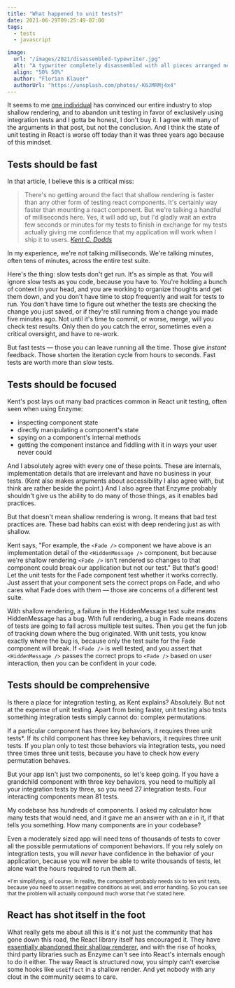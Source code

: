```yaml
---
title: "What happened to unit tests?"
date: 2021-06-29T09:25:49-07:00
tags:
  - tests
  - javascript

image:
  url: "/images/2021/disassembled-typewriter.jpg"
  alt: "A typwriter completely disassembled with all pieces arranged neatly on a white surface"
  align: "50% 50%"
  author: "Florian Klauer"
  authorUrl: "https://unsplash.com/photos/-K6JMRMj4x4"
---
```


It seems to me [one individual](https://kentcdodds.com/blog/why-i-never-use-shallow-rendering) has convinced our entire industry to stop shallow rendering, and to abandon unit testing in favor of exclusively using integration tests and I gotta be honest, I don't buy it.
I agree with many of the arguments in that post, but not the conclusion.
And I think the state of unit testing in React is worse off today than it was three years ago because of this mindset.

## Tests should be fast

In that article, I believe this is a critical miss:

<blockquote>
There's no getting around the fact that shallow rendering is faster than any other form of testing react components.
It's certainly way faster than mounting a react component.
But we're talking a handful of milliseconds here.
Yes, it will add up, but I'd gladly wait an extra few seconds or minutes for my tests to finish in exchange for my tests actually giving me confidence that my application will work when I ship it to users.
<cite><a href="https://kentcdodds.com/blog/why-i-never-use-shallow-rendering#-it-seems-like-a-waste-">Kent C. Dodds</a></cite>
</blockquote>

In my experience, we're not talking milliseconds.
We're talking minutes, often tens of minutes, across the entire test suite.

Here's the thing: slow tests don't get run.
It's as simple as that.
You will ignore slow tests as you code, because you have to.
You're holding a bunch of context in your head, and you are working to organize thoughts and get them down, and you don't have time to stop frequently and wait for tests to run.
You don't have time to figure out whether the tests are checking the change you just saved, or if they're still running from a change you made five minutes ago.
Not until it's time to commit, or worse, merge, will you check test results.
Only then do you catch the error, sometimes even a critical oversight, and have to re-work.

But fast tests — those you can leave running all the time.
Those give *instant* feedback.
Those shorten the iteration cycle from hours to seconds.
Fast tests are worth more than slow tests.

## Tests should be focused

Kent's post lays out many bad practices common in React unit testing, often seen when using Enzyme:

- inspecting component state
- directly manipulating a component's state
- spying on a component's internal methods
- getting the component instance and fiddling with it in ways your user never could

And I absolutely agree with every one of these points.
These are internals, implementation details that are irrelevant and have no business in your tests.
(Kent also makes arguments about accessibility I also agree with, but think are rather beside the point.)
And I also agree that Enzyme probably shouldn't give us the ability to do many of those things, as it enables bad practices.

But that doesn't mean shallow rendering is wrong.
It means that bad test practices are.
These bad habits can exist with deep rendering just as with shallow.

Kent says, "For example, the `<Fade />` component we have above is an implementation detail of the `<HiddenMessage />` component, but because we're shallow rendering `<Fade />` isn't rendered so changes to that component could break our application but not our test."
But that's good!
Let the unit tests for the Fade component test whether it works correctly.
Just assert that your component sets the correct props on Fade, and who cares what Fade does with them — those are concerns of a different test suite.

With shallow rendering, a failure in the HiddenMessage test suite means HiddenMessage has a bug.
With full rendering, a bug in Fade means dozens of tests are going to fail across multiple test suites.
Then you get the fun job of tracking down where the bug originated.
With unit tests, you know exactly where the bug is, because only the test suite for the Fade component will break.
If `<Fade />` is well tested, and you assert that `<HiddenMessage />` passes the correct props to `<Fade />` based on user interaction, then you can be confident in your code.

## Tests should be comprehensive

Is there a place for integration testing, as Kent explains?
Absolutely.
But not at the expense of unit testing.
Apart from being faster, unit testing also tests something integration tests simply cannot do: complex permutations.

If a particular component has three key behaviors, it requires three unit tests*.
If its child component has three key behaviors, it requires three unit tests.
If you plan only to test those behaviors via integration tests, you need three times three unit tests, because you have to check how every permutation behaves.

But your app isn't just two components, so let's keep going.
If you have a grandchild component with three key behaviors, you need to multiply all your integration tests by three, so you need 27 integration tests.
Four interacting components mean 81 tests.

My codebase has hundreds of components.
I asked my calculator how many tests that would need, and it gave me an answer with an _e_ in it, if that tells you something.
How many components are in your codebase?

Even a moderately sized app will need tens of thousands of tests to cover all the possible permutations of component behaviors.
If you rely solely on integration tests, you will _never_ have confidence in the behavior of your application, because you will never be able to write thousands of tests, let alone wait the hours required to run them all.

<small>*I'm simplifying, of course. In reality, the component probably needs  six to ten unit tests, because you need to assert negative conditions as well, and error handling. So you can see that the problem will actually compound much worse that I've stated here.</small>

## React has shot itself in the foot

What really gets me about all this is it's not just the community that has gone down this road, the React library itself has encouraged it.
They have [essentially abandoned their shallow renderer](https://github.com/facebook/react/issues/17321), and with the rise of hooks, third party libraries such as Enzyme can't see into React's internals enough to do it either.
The way React is structured now, you simply can't exercise some hooks like `useEffect` in a shallow render.
And yet nobody with any clout in the community seems to care.
